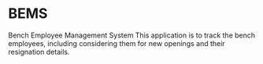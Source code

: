 # BEMS
Bench Employee Management System
This application is to track the bench employees, including considering them for new openings and their resignation details.
